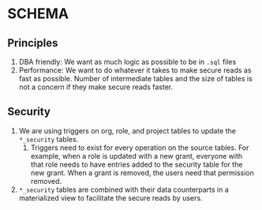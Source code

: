 # SCHEMA

## Principles
1. DBA friendly: We want as much logic as possible to be in `.sql` files  
2. Performance: We want to do whatever it takes to make secure reads as fast as possible. Number of intermediate tables and the size of tables is not a concern if they make secure reads faster.
## Security

1. We are using triggers on org, role, and project tables to update the `*_security` tables.
   1. Triggers need to exist for every operation on the source tables. For example, when a role is updated with a new grant, everyone with that role needs to have entries added to the security table for the new grant. When a grant is removed, the users need that permission removed.
2. `*_security` tables are combined with their data counterparts in a materialized view to facilitate the secure reads by users.
